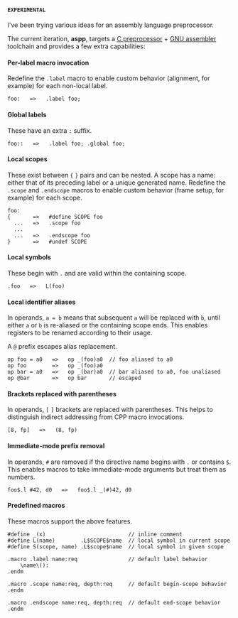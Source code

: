 #### `EXPERIMENTAL`

I've been trying various ideas for an assembly language preprocessor.

The current iteration, **aspp**, targets a
[C preprocessor](https://gcc.gnu.org/onlinedocs/cpp/) +
[GNU assembler](https://www.gnu.org/software/binutils/)
toolchain and provides a few extra capabilities:

#### Per-label macro invocation

Redefine the `.label` macro to enable custom behavior (alignment, for example) for each non-local label.

```
foo:   =>   .label foo;
```

#### Global labels

These have an extra `:` suffix.

```
foo::   =>   .label foo; .global foo;
```

#### Local scopes

These exist between `{` `}` pairs and can be nested.
A scope has a name: either that of its preceding label or a unique generated name.
Redefine the `.scope` and `.endscope` macros to enable custom behavior (frame setup, for example) for each scope.

```
foo:
{       =>   #define SCOPE foo
  ...   =>   .scope foo
  ...
  ...   =>   .endscope foo
}       =>   #undef SCOPE
```

#### Local symbols

These begin with `.` and are valid within the containing scope.

```
.foo   =>   L(foo)
```

#### Local identifier aliases

In operands, `a = b` means that subsequent `a` will be replaced with `b`,
until either `a` or `b` is re-aliased or the containing scope ends.
This enables registers to be renamed according to their usage.

A `@` prefix escapes alias replacement.

```
op foo = a0   =>   op _(foo)a0  // foo aliased to a0
op foo        =>   op _(foo)a0
op bar = a0   =>   op _(bar)a0  // bar aliased to a0, foo unaliased
op @bar       =>   op bar       // escaped
```

#### Brackets replaced with parentheses

In operands, `[` `]` brackets are replaced with parentheses.
This helps to distinguish indirect addressing from CPP macro invocations.

```
[8, fp]   =>   (8, fp)
```

#### Immediate-mode prefix removal

In operands, `#` are removed if the directive name begins with `.` or contains `$`.
This enables macros to take immediate-mode arguments but treat them as numbers.

```
foo$.l #42, d0   =>   foo$.l _(#)42, d0
```

#### Predefined macros

These macros support the above features.

```
#define _(x)                          // inline comment
#define L(name)        .L$SCOPE$name  // local symbol in current scope
#define S(scope, name) .L$scope$name  // local symbol in given scope

.macro .label name:req                // default label behavior
    \name\():
.endm

.macro .scope name:req, depth:req     // default begin-scope behavior
.endm

.macro .endscope name:req, depth:req  // default end-scope behavior
.endm
```
